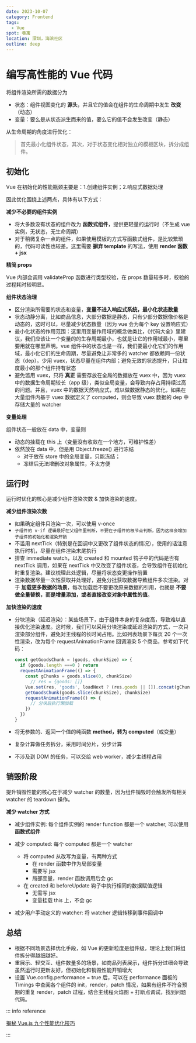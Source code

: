 ```yaml
---
date: 2023-10-07
category: Frontend
tags:
  - Vue
spot: 巷寓
location: 深圳，海滨社区
outline: deep
---
```


# 编写高性能的 Vue 代码

将组件渲染所需的数据分为

- 状态：组件视图变化的 **源头**，并且它的值会在组件的生命周期中发生 **改变**（动态）
- 变量：要么是从状态派生而来的值，要么它的值不会发生改变（静态）

从生命周期的角度进行优化：

> 首先最小化组件状态，其次，对于状态变化相对独立的模板区块，拆分成组件。

## 初始化

Vue 在初始化的性能瓶颈主要是：1.创建组件实例；2.响应式数据处理


因此优化围绕上述两点，具体有以下方式：

**减少不必要的组件实例**

- 将大多数没有状态的组件改为 **函数式组件**，提供更轻量的运行时（不生成 vue 实例，无状态，无生命周期）
- 对于稍微复杂一点的组件，如果使用模板的方式写函数式组件，是比较繁琐的，代码可读性也较差。这里需要 **摒弃 template** 的写法，使用 **render 函数 + jsx**

**精简 props**

Vue 内部会调用 validateProp 函数进行类型校验，在 props 数量较多时，校验的过程耗时较明显。

**组件状态治理**

- 区分渲染所需要的状态和变量，**变量不进入响应式系统，最小化状态数量**
- 状态动静分离，比如商品信息，大部分数据是静态，只有少部分数据像价格是动态的，这时可以，尽量减少状态数量（因为 vue 会为每个 key 设置响应式）
- 最小化状态的作用范围：这里用变量作用域的概念做类比，《代码大全》里建议，我们应该让一个变量的的生存周期最小，也就是让它的作用域最小，哪里要用就在哪里声明。vue 组件中的状态也是一样，我们要最小化它们的作用域，最小化它们的生命周期，尽量避免让非常多的 watcher 都依赖同一份状态（dep）。少用 vuex，状态尽量在组件内部；避免无效的状态提升，只让粒度最小的那个组件持有状态
- 避免滥用 vuex，只将 **真正** 需要存放在全局的数据放在 vuex 中，因为 vuex 中的数据生命周期较长（app 级），类似全局变量，会导致内存占用持续过高的问题。并且，vuex 中的数据天然响应式，难以做数据静态的优化，如果在大量组件内基于 vuex 数据定义了 computed，则会导致 vuex 数据的 dep 中存储大量的 watcher

**变量处理**

组件状态一般放在 data 中，变量则

- 动态的挂载在 this 上（变量没有收敛在一个地方，可维护性差）
- 依然放在 data 中，但是用 Object.freeze() 进行冻结
  - 对于放在 store 中的全局变量，只能冻结；
  - 冻结后无法增删改对象属性，不太方便

## 运行时

运行时优化的核心是减少组件渲染次数 & 加快渲染的速度。

**减少组件渲染次数**

- 如果确定组件只渲染一次，可以使用 v-once
- `子组件的 v-if 逻辑最好在父组件里判断，不要在子组件的根节点判断，因为这样会增加子组件的初始化和渲染开销`
- 不滥用 nextTick（特别是在回调中又更改了组件状态的情况），使用的话注意执行时机，尽量在组件渲染末尾执行
- 排查 immediate watch，以及 created 和 mounted 钩子中的代码是否有 nextTick 调用，如果在 nextTick 中又改变了组件状态，会导致组件在初始化时重复渲染。建议梳理此处逻辑，尽量将状态变更操作前置
- 渲染数据尽量一次性获取并处理好，避免分批获取数据导致组件多次渲染。对于 **加载更多数据的场景**，每次加载后不要更改原来数据的引用，也就是 **不要做全量替换，而是增量添加，或者直接改变对象中属性的值**。

**加快渲染的速度**

- 分块渲染（延迟渲染）：某些场景下，由于组件本身的复杂度高，导致难以直接优化渲染速度。这时候，我们可以采用分块渲染或延迟渲染的方式，一次只渲染部分组件，避免对主线程的长时间占用。比如列表场景下每页 20 个一次性渲染，改为每个 requestAnimationFrame 回调渲染 5 个商品，参考如下代码：

  ```js
  const getGoodsChunk = (goods, chunkSize) => {
    if (goods.length ===0 ) return 
    requestAnimationFrame(() => {
      const gChunks = goods.slice(0, chunkSize)
  		// res = {goods: []}
      Vue.set(res, 'goods', loadNext ? (res.goods || []).concat(gChunks) : gChunks)
      getGoodsChunk(goods.slice(chunkSize), chunkSize)
      requestAnimationFrame(() => {
        // 分块后执行懒加载
      })
    })
  }
  ```

- 将无参数的、返回一个值的纯函数 **method，转为 computed**（或变量）

- 复杂计算做任务拆分，采用时间分片，分步计算

- 不涉及到 DOM 的任务，可以交给 web worker，减少主线程占用

## 销毁阶段

提升销毁性能的核心在于减少 watcher 的数量，因为组件销毁时会触发所有相关 watcher 的 teardown 操作。

**减少 watcher 方式**

- 减少组件实例: 每个组件实例的 render function 都是一个 watcher, 可以使用**函数式组件**
- 减少 computed: 每个 computed 都是一个 watcher
  - 将 computed 从改写为变量，有两种方式
    - 在 render 函数中作为局部变量
    - 需要写 jsx
    - 局部变量，render 函数调用后会 gc
  - 在 created 和 beforeUpdate 钩子中执行相同的数据赋值逻辑
    - 无需写 jsx
    - 变量挂载 this 上，不会 gc

- 减少用户手动定义的 watcher: 将 watcher 逻辑转移到事件回调中



## 总结

- 根据不同场景选择优化手段，如 Vue 的更新粒度是组件级，理论上我们将组件拆分得越细越好。
- 重展示、轻交互、组件数量多的场景，如商品列表展示，组件拆分过细会导致虽然运行时更新友好，但初始化和销毁性能开销增大
- 设置 Vue.config.performance = true 后，可以在 performance 面板的 Timings 中查阅各个组件的 init，render，patch 情况，如果有组件不符合预期的重复 render，patch 过程，结合主线程火焰图 + 打断点调试，找到问题代码。

::: info reference

[揭秘 Vue.js 九个性能优化技巧](https://juejin.cn/post/6922641008106668045)

:::

